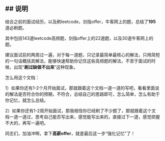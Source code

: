 ## ## 说明

结合之前的面试经历，以及刷leetcode，剑指offer，牛客网上的题，总结了**195**道必刷题。

其中包括143道leetcode高频题，剑指offer上的22道题，以及30道牛客网上的题。

建议面试前的两周过一遍，对于每一道题，只记录最简单最核心的解法，只用简短的一句话概括其解法，能够快速帮助你记住这些高频题的解法，不至于面试的时候，出现“**刷过缺做不出来**”这种现象。

怎么用这个文档：

1）如果你还有1-2个月开始面试，那就跟着这个文档一道一道的写吧，看看里面说的解法是否符合你的预期，不符合，总结自己的思路即可，怎么简单，怎么有助于你记忆，就怎么总结。

2）如果你还有1-2周开始面试，那我相信你已经刷了不少题了，那就跟着这个文档一道一道过，思考自己能否写出来，感觉能写出来的，直接过下一道，感觉把握不大的，再写一遍吧。

同志们，加油冲啊，拿下**高薪offer**，就差最后这一步“强化记忆”了！

